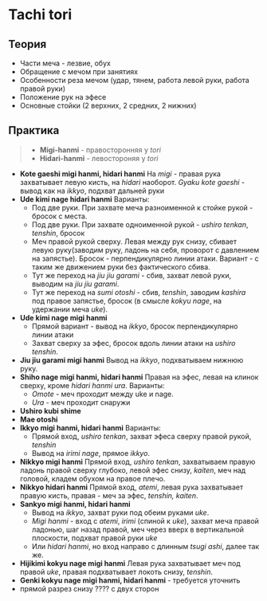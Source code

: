 # Tachi tori

## Теория

* Части меча - лезвие, обух
* Обращение с мечом при занятиях
* Особенности реза мечом (удар, тянем, работа левой руки, работа правой руки)
* Положение рук на эфесе
* Основные стойки (2 верхних, 2 средних, 2 нижних)

## Практика

> * **Migi-hanmi** - правосторонняя у _tori_
> * **Hidari-hanmi** - левостороняя у _tori_

- **Kote gaeshi migi hanmi, hidari hanmi** На _migi_ - правая рука захватывает левую кисть, на _hidari_ наоборот. _Gyaku kote gaeshi_ - вывод как на _ikkyo_, подхват дальней руки
- **Ude kimi nage hidari hanmi** Варианты:
  - Под две руки. При захвате меча разноименной к стойке рукой - бросок с места. 
  - Под две руки. При захвате одноименной рукой - _ushiro tenkan_, _tenshin_, бросок
  - Меч правой рукой сверху. Левая между рук снизу, сбивает левую руку(заводим руку, ладонь на себя, проворот с давлением на запястье). Бросок - перпендикулярно линии атаки. Вариант - с таким же движением руки без фактического сбива. 
  - Тут же переход на _jiu jiu garami_ - сбив, захват левой руки, выводим на _jiu jiu garami_.
  - Тут же переход на _sumi otoshi_ - сбив, _tenshin_, заводим _kashira_ под правое запястье, бросок (в смысле _kokyu nage_, на удержании меча _uke_).
- **Ude kimi nage migi hanmi**
  - Прямой вариант - вывод на _ikkyo_, бросок перпендикулярно линии атаки 
  - Захват сверху за эфес, бросок вдоль линии атаки на _ushiro tenshin_.
- **Jiu jiu garami migi hanmi** Вывод на _ikkyo_, подхватываем нижнюю руку.
- **Shiho nage migi hanmi, hidari hanmi** Правая на эфес, левая на клинок сверху, кроме _hidari hanmi ura_. Варианты:
  - _Omote_ - меч проходит между uke и nage.
  - _Ura_ - меч проходит снаружи
- **Ushiro kubi shime**
- **Mae otoshi**
- **Ikkyo migi hanmi, hidari hanmi** Варианты:
  - Прямой вход, _ushiro tenkan_, захват эфеса сверху правой рукой, _tenshin_
  - Вывод на _irimi nage_, прямое _ikkyo_.
- **Nikkyo migi hanmi** Прямой вход, _ushiro tenkan_, захватываем правую ладонь правой сверху глубоко, левой эфес снизу, _kaiten_, меч над головой, кладем обухом на правое плечо.
- **Nikkyo hidari hanmi** Прямой вход, _atemi_, левая рука захватывает правую кисть, правая - меч за эфес, _tenshin, kaiten_. 
- **Sankyo migi hanmi, hidari hanmi**
  - Вывод на _ikkyo_, захват руки под обеим руками _uke_.
  - _Migi hanmi_ - вход c _atemi_,  _irimi_ (спиной к _uke_), захват меча правой ладонью, шаг назад правой, меч через вверх в вертикальной плоскости, подхват правой руки _uke_
  - Или _hidari hanmi_, но вход направо с длинным _tsugi ashi_, далее так же.
- **Hijikimi kokyu nage migi hanmi** Левая рука захватывает меч под правой _uke_, правая подхватывает локоть снизу, _tenshin_.
- **Genki kokyu nage migi hanmi, hidari hanmi** - требуется уточнить
- прямой разрез снизу  ???? с двух сторон






